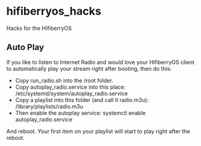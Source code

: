 # hifiberryos_hacks
Hacks for the HifiberryOS

## Auto Play
If you like to listen to Internet Radio and would love your HifiberryOS client to automatically play your stream right after booting, then do this:

- Copy run_radio.sh into the /root folder.
- Copy autoplay_radio.service into this place: /etc/systemd/system/autoplay_radio.service
- Copy a playlist into this folder (and call it radio.m3u): /library/playlists/radio.m3u
- Then enable the autoplay service: systemctl enable autoplay_radio.service

And reboot. Your first item on your playlist will start to play right after the reboot.
